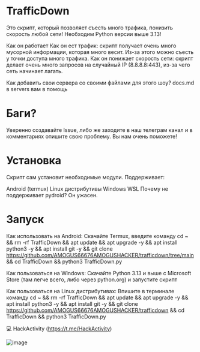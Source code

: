 # TrafficDown


Это скрипт, который позволяет съесть много трафика, понизить скорость любой сети! Необходим Python версии выше 3.13!

Как он работает
Как он ест трафик: скрипт получает очень много мусорной информации, которая много весит. Из-за этого можно съесть у точки доступа много трафика. Как он понижает скорость сети: скрипт делает очень много запросов на случайный IP (8.8.8.8:443), из-за чего сеть начинает лагать.

Как добавить свои сервера со своими файлами для этого шоу? docs.md в servers вам в помощь

# Баги?
Уверенно создавайте Issue, либо же заходите в наш телеграм канал и в комментариях опишите свою проблему. Вы нам очень поможете!

# Установка
Скрипт сам установит необходимые модули. Поддерживает:

Android (termux)
Linux дистрибутивы
Windows
WSL
Почему не поддерживает pydroid? Он ужасен.

# Запуск
Как использовать на Android: Скачайте Termux, введите команду cd ~ && rm -rf TrafficDown && apt update && apt upgrade -y && apt install python3 -y && apt install git -y && git clone https://github.com/AMOGUS66676AMOGUSHACKER/trafficdown/tree/main && cd TrafficDown && python3 TrafficDown.py

Как пользоваться на Windows: Скачайте Python 3.13 и выше с Microsoft Store (там легче всего, либо через python.org) и запустите скрипт

Как пользоваться на Linux дистрибутивах: Впишите в терминале команду cd ~ && rm -rf TrafficDown && apt update && apt upgrade -y && apt install python3 -y && apt install git -y && git clone https://github.com/AMOGUS66676AMOGUSHACKER/trafficdown && cd TrafficDown && python3 TrafficDown.py

💻 HackActivity (https://t.me/HackActivity) 

![image](https://github.com/user-attachments/assets/802bab89-14f5-4534-b62d-2632261927e4)
